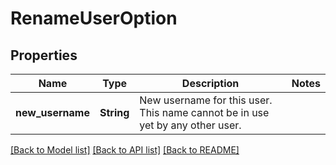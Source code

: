 # RenameUserOption

## Properties

Name | Type | Description | Notes
------------ | ------------- | ------------- | -------------
**new_username** | **String** | New username for this user. This name cannot be in use yet by any other user. | 

[[Back to Model list]](../README.md#documentation-for-models) [[Back to API list]](../README.md#documentation-for-api-endpoints) [[Back to README]](../README.md)


